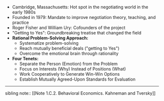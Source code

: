 - Cambridge, Massachusetts: Hot spot in the negotiating world in the early 1980s
- Founded in 1979: Mandate to improve negotiation theory, teaching, and practice
- Roger Fisher and William Ury: Cofounders of the project
- "Getting to Yes": Groundbreaking treatise that changed the field
- **Rational Problem-Solving Approach:**
	- Systematize problem-solving
	- Reach mutually beneficial deals ("getting to Yes")
	- Overcome the emotional brain through rationality
- **Four Tenets:**
	- Separate the Person (Emotion) from the Problem
	- Focus on Interests (Why) Instead of Positions (What)
	- Work Cooperatively to Generate Win-Win Options
	- Establish Mutually Agreed-Upon Standards for Evaluation
---
sibling note:: [[Note 1.C.2. Behavioral Economics. Kahneman and Tversky]]